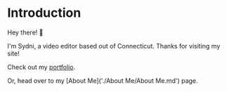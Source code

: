 
# Introduction
Hey there! 👋

I'm Sydni, a video editor based out of Connecticut. Thanks for visiting my site! 

Check out my [portfolio]('./Portfolio/Portfolio.md').

Or, head over to my [About Me]('./About Me/About Me.md') page.


